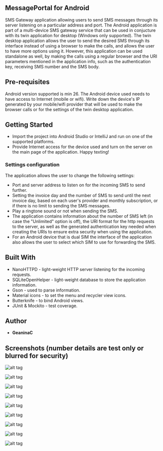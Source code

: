 ## MessagePortal for Android
SMS Gateway application allowing users to send SMS messages through its server listening on a particular address and port. The Android application is part of a multi-device SMS gateway service that can be used in conjucture with its twin application for desktop (Windows only supported). The twin desktop application allows the user to send the desired SMS through its interface instead of using a browser to make the calls, and allows the user to have more options using it. However, this application can be used standalone as well, by making the calls using a regular browser and the URI parameters mentioned in the application info, such as the authentication key, receiving SMS number and the SMS body.

## Pre-requisites
Android version supported is min 26.
The Android device used needs to have access to Internet (mobile or wifi). Write down the device's IP generated by your mobile/wifi provider that will be used to make the browser calls or for the settings of the twin desktop application.

## Getting Started
* Import the project into Android Studio or IntelliJ and run on one of the supported platforms.
* Provide Internet access for the device used and turn on the server on the main page of the application. Happy texting!

### Settings configuration
The application allows the user to change the following settings:
* Port and server address to listen on for the incoming SMS to send further.
* Setting the invoice day and the number of SMS to send until the next invoice day, based on each user's provider and monthly subscription, or if there is no limit to sending the SMS messages.
* Play a ringtone sound or not when sending the SMS.
* The application contains information about the number of SMS left (in case the "Unlimited" option is off), the URI format for the http requests to the server, as well as the generated authentication key needed when creating the URIs to ensure extra security when using the application.
* For an Android device that is dual SIM the interface of the application also allows the user to select which SIM to use for forwarding the SMS. 
 

## Built With
* NanoHTTPD - light-weight HTTP server listening for the incoming requests.
* SQLiteOpenHelper - light-weight database to store the application information.
* Gson - used to parse information.
* Material icons - to set the menu and recycler view icons.
* Butterknife - to bind Android views.
* JUnit & Mockito - test coverage.

## Author
* **GeaninaC**

## Screenshots (number details are test only or blurred for security)
![alt tag](https://user-images.githubusercontent.com/35954631/115249460-46e7d500-a131-11eb-9aea-c8f9bbf10f2d.jpg)

![alt tag](https://user-images.githubusercontent.com/35954631/115249458-46e7d500-a131-11eb-919c-dd7471e12fd0.jpg)

![alt tag](https://user-images.githubusercontent.com/35954631/115249454-464f3e80-a131-11eb-81d0-7328d60563fb.jpg)

![alt tag](https://user-images.githubusercontent.com/35954631/115249453-45b6a800-a131-11eb-9280-8681de142455.jpg)

![alt tag](https://user-images.githubusercontent.com/35954631/115249451-45b6a800-a131-11eb-8708-ea30fb5ff655.jpg)

![alt tag](https://user-images.githubusercontent.com/35954631/115249447-45b6a800-a131-11eb-820d-642dd1c67a7b.jpg)

![alt tag](https://user-images.githubusercontent.com/35954631/115249444-451e1180-a131-11eb-8f3a-2dc151d16133.jpg)

![alt tag](https://user-images.githubusercontent.com/35954631/115249441-44857b00-a131-11eb-9194-1e7c69846e62.jpg)

![alt tag](https://user-images.githubusercontent.com/35954631/115249439-43ece480-a131-11eb-88d4-6cdd977cf3f5.JPG)
